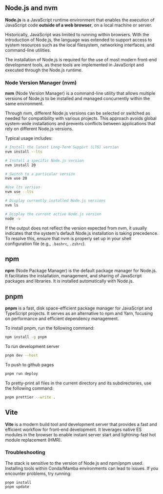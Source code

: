 ## Node.js and nvm

**Node.js** is a JavaScript runtime environment that enables the execution of JavaScript code **outside of a web browser**, on a local machine or server.

Historically, JavaScript was limited to running within browsers. With the introduction of Node.js, the language was extended to support access to system resources such as the local filesystem, networking interfaces, and command-line utilities.

The installation of Node.js is required for the use of most modern front-end development tools, as these tools are implemented in JavaScript and executed through the Node.js runtime.

### Node Version Manager (nvm)

**nvm** (Node Version Manager) is a command-line utility that allows multiple versions of Node.js to be installed and managed concurrently within the same environment.

Through nvm, different Node.js versions can be selected or switched as needed for compatibility with various projects. This approach avoids global system-wide installations and prevents conflicts between applications that rely on different Node.js versions.

Typical usage includes:

```bash
# Install the latest Long-Term Support (LTS) version
nvm install --lts

# Install a specific Node.js version
nvm install 20

# Switch to a particular version
nvm use 20

#Use lts version
nvm use --lts

# Display currently installed Node.js versions
nvm ls

# Display the current active Node.js version
node -v
```

If the output does not reflect the version expected from nvm, it usually indicates that the system's default Node.js installation is taking precedence. To resolve this, ensure that nvm is properly set up in your shell configuration file (e.g., `.bashrc`, `.zshrc`).

## npm

**npm** (Node Package Manager) is the default package manager for Node.js. It facilitates the installation, management, and sharing of JavaScript packages and libraries. It is installed automatically with Node.js.

## pnpm

**pnpm** is a fast, disk space-efficient package manager for JavaScript and TypeScript projects. It serves as an alternative to npm and Yarn, focusing on performance and efficient dependency management.

To install pnpm, run the following command:

```bash
npm install -g pnpm
```

To run development server

```bash
pnpm dev --host
```

To push to github pages

```bash
pnpm run deploy
```

To pretty-print all files in the current directory and its subdirectories, use the following command:

```bash
pnpm prettier --write .
```

## Vite

**Vite** is a modern build tool and development server that provides a fast and efficient workflow for front-end development. It leverages native ES modules in the browser to enable instant server start and lightning-fast hot module replacement (HMR).

### Troubleshooting

The stack is sensitive to the version of Node.js and npm/pnpm used. Installing tools within Conda/Mamba environments can lead to issues. If you encounter problems, try running:

```
pnpm install
pnpm update
```
